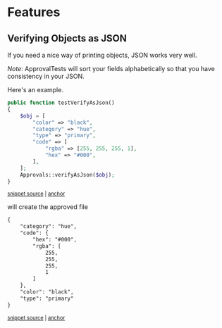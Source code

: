 # Features

## Verifying Objects as JSON

If you need a nice way of printing objects, JSON works very well.

*Note*: ApprovalTests will sort your fields alphabetically so that you have consistency in your JSON.

Here's an example.

<!-- snippet: verify_as_json -->
<a id='snippet-verify_as_json'></a>
```php
public function testVerifyAsJson()
{
    $obj = [
        "color" => "black",
        "category" => "hue",
        "type" => "primary",
        "code" => [
            "rgba" => [255, 255, 255, 1],
            "hex" => "#000",
        ],
    ];
    Approvals::verifyAsJson($obj);
}
```
<sup><a href='/tests/ApprovalTest.php#L44-L58' title='Snippet source file'>snippet source</a> | <a href='#snippet-verify_as_json' title='Start of snippet'>anchor</a></sup>
<!-- endSnippet -->

will create the approved file

<!-- snippet: tests/approvals/ApprovalTest.testVerifyAsJson.approved.txt -->
<a id='snippet-tests/approvals/ApprovalTest.testVerifyAsJson.approved.txt'></a>
```txt
{
    "category": "hue",
    "code": {
        "hex": "#000",
        "rgba": [
            255,
            255,
            255,
            1
        ]
    },
    "color": "black",
    "type": "primary"
}
```
<sup><a href='/tests/approvals/ApprovalTest.testVerifyAsJson.approved.txt#L1-L14' title='Snippet source file'>snippet source</a> | <a href='#snippet-tests/approvals/ApprovalTest.testVerifyAsJson.approved.txt' title='Start of snippet'>anchor</a></sup>
<!-- endSnippet -->
